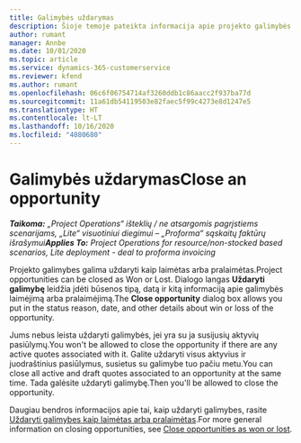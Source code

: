 ```yaml
---
title: Galimybės uždarymas
description: Šioje temoje pateikta informacija apie projekto galimybės uždarymą.
author: rumant
manager: Annbe
ms.date: 10/01/2020
ms.topic: article
ms.service: dynamics-365-customerservice
ms.reviewer: kfend
ms.author: rumant
ms.openlocfilehash: 06c6f06754714af3260ddb1c86aacc2f937ba77d
ms.sourcegitcommit: 11a61db54119503e82faec5f99c4273e8d1247e5
ms.translationtype: HT
ms.contentlocale: lt-LT
ms.lasthandoff: 10/16/2020
ms.locfileid: "4080680"
---
```

# <a name="close-an-opportunity"></a><span data-ttu-id="d9798-103">Galimybės uždarymas</span><span class="sxs-lookup"><span data-stu-id="d9798-103">Close an opportunity</span></span>

<span data-ttu-id="d9798-104">_**Taikoma:** „Project Operations“ išteklių / ne atsargomis pagrįstiems scenarijams, „Lite“ visuotiniui diegimui – „Proforma“ sąskaitų faktūrų išrašymui_</span><span class="sxs-lookup"><span data-stu-id="d9798-104">_**Applies To:** Project Operations for resource/non-stocked based scenarios, Lite deployment - deal to proforma invoicing_</span></span>

<span data-ttu-id="d9798-105">Projekto galimybes galima uždaryti kaip laimėtas arba pralaimėtas.</span><span class="sxs-lookup"><span data-stu-id="d9798-105">Project opportunities can be closed as Won or Lost.</span></span> <span data-ttu-id="d9798-106">Dialogo langas **Uždaryti galimybę** leidžia įdėti būsenos tipą, datą ir kitą informaciją apie galimybės laimėjimą arba pralaimėjimą.</span><span class="sxs-lookup"><span data-stu-id="d9798-106">The **Close opportunity** dialog box allows you put in the status reason, date, and other details about win or loss of the opportunity.</span></span>

<span data-ttu-id="d9798-107">Jums nebus leista uždaryti galimybės, jei yra su ja susijusių aktyvių pasiūlymų.</span><span class="sxs-lookup"><span data-stu-id="d9798-107">You won't be allowed to close the opportunity if there are any active quotes associated with it.</span></span> <span data-ttu-id="d9798-108">Galite uždaryti visus aktyvius ir juodraštinius pasiūlymus, susietus su galimybe tuo pačiu metu.</span><span class="sxs-lookup"><span data-stu-id="d9798-108">You can close all active and draft quotes associated to an opportunity at the same time.</span></span> <span data-ttu-id="d9798-109">Tada galėsite uždaryti galimybę.</span><span class="sxs-lookup"><span data-stu-id="d9798-109">Then you'll be allowed to close the opportunity.</span></span>

<span data-ttu-id="d9798-110">Daugiau bendros informacijos apie tai, kaip uždaryti galimybes, rasite [Uždaryti galimybes kaip laimėtas arba pralaimėtas](https://docs.microsoft.com/dynamics365/sales-enterprise/close-opportunity-won-lost-sales).</span><span class="sxs-lookup"><span data-stu-id="d9798-110">For more general information on closing opportunities, see [Close opportunities as won or lost](https://docs.microsoft.com/dynamics365/sales-enterprise/close-opportunity-won-lost-sales).</span></span>
